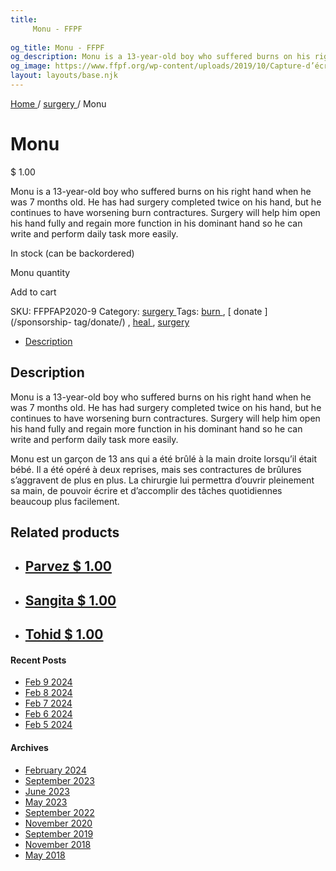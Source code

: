 ```yaml
---
title: 
     Monu - FFPF
    
og_title: Monu - FFPF
og_description: Monu is a 13-year-old boy who suffered burns on his right hand when he was 7 months old. He has had surgery completed twice on his hand, but he continues to have worsening burn contractures. Surgery will help him open his hand fully and regain more function in his dominant hand so he can write and perform daily task more easily.
og_image: https://www.ffpf.org/wp-content/uploads/2019/10/Capture-d’écran-2019-10-17-à-19.38.53.png
layout: layouts/base.njk
---
```



[ Home ](/get-involved) / [ surgery ](/sponsorship-category/surgery/) /
Monu

[ ](/wp-content/uploads/2019/10/Capture-d’écran-2019-10-17-à-19.38.53.png)

#  Monu

$  1.00

Monu is a 13-year-old boy who suffered burns on his right hand when he was 7
months old. He has had surgery completed twice on his hand, but he continues
to have worsening burn contractures. Surgery will help him open his hand fully
and regain more function in his dominant hand so he can write and perform
daily task more easily.

In stock (can be backordered)

Monu quantity

Add to cart

SKU:  FFPFAP2020-9  Category: [ surgery ](/sponsorship-category/surgery/)
Tags: [ burn ](/sponsorship-tag/burn/) , [ donate ](/sponsorship-
tag/donate/) , [ heal ](/sponsorship-tag/heal/) , [ surgery
](/sponsorship-tag/surgery/)

  * [ Description ](/fr)

##  Description

Monu is a 13-year-old boy who suffered burns on his right hand when he was 7
months old. He has had surgery completed twice on his hand, but he continues
to have worsening burn contractures. Surgery will help him open his hand fully
and regain more function in his dominant hand so he can write and perform
daily task more easily.

Monu est un garçon de 13 ans qui a été brûlé à la main droite lorsqu’il était
bébé. Il a été opéré à deux reprises, mais ses contractures de brûlures
s’aggravent de plus en plus. La chirurgie lui permettra d’ouvrir pleinement sa
main,  de pouvoir écrire et d’accomplir des tâches quotidiennes beaucoup plus
facilement.

##  Related products

  * ## [ Parvez  $  1.00  ]( )
  * ## [ Sangita  $  1.00  ]( )
  * ## [ Tohid  $  1.00  ]( )

####  Recent Posts

  * [ Feb 9 2024 ]( /article/2024/02/09/feb-9-2024/)
  * [ Feb 8 2024 ]( /article/2024/02/08/feb-8-2024/)
  * [ Feb 7 2024 ]( /article/2024/02/07/feb-7-2024/)
  * [ Feb 6 2024 ]( /article/2024/02/06/feb-6-2024/)
  * [ Feb 5 2024 ]( /article/2024/02/05/feb-5-2024/)

####  Archives

  * [ February 2024 ]( /article/2024/02/)
  * [ September 2023 ]( /article/2023/09/)
  * [ June 2023 ]( /article/2023/06/)
  * [ May 2023 ]( /article/2023/05/)
  * [ September 2022 ]( /article/2022/09/)
  * [ November 2020 ]( /article/2020/11/)
  * [ September 2019 ]( /article/2019/09/)
  * [ November 2018 ]( /article/2018/11/)
  * [ May 2018 ]( /article/2018/05/)



